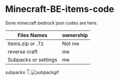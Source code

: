 # Minecraft-BE-items-code


Sone minecraft bedrock json codes are here. 


| Files Names          |    ownership  |
| -------------------- | ------------- |
| items.zip or .7z     |    Not me     |
| reverse craft        |      me      |
| Subpacks or settings | me          |

subpacks 👇
![subpackgif](https://github.com/user-attachments/assets/338667b6-03b5-4711-861e-e1e51f0bb062)
